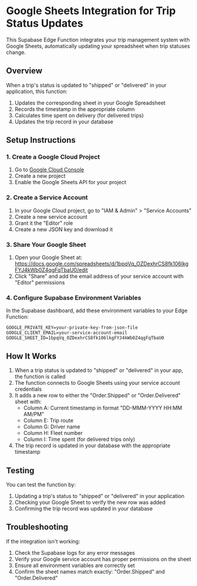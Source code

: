 # Google Sheets Integration for Trip Status Updates

This Supabase Edge Function integrates your trip management system with Google Sheets, automatically updating your spreadsheet when trip statuses change.

## Overview

When a trip's status is updated to "shipped" or "delivered" in your application, this function:

1. Updates the corresponding sheet in your Google Spreadsheet
2. Records the timestamp in the appropriate column
3. Calculates time spent on delivery (for delivered trips)
4. Updates the trip record in your database

## Setup Instructions

### 1. Create a Google Cloud Project

1. Go to [Google Cloud Console](https://console.cloud.google.com/)
2. Create a new project
3. Enable the Google Sheets API for your project

### 2. Create a Service Account

1. In your Google Cloud project, go to "IAM & Admin" > "Service Accounts"
2. Create a new service account
3. Grant it the "Editor" role
4. Create a new JSON key and download it

### 3. Share Your Google Sheet

1. Open your Google Sheet at: https://docs.google.com/spreadsheets/d/1bpqVq_OZDexhrCS8fk106lkgFYJ4kWb0Z4qgFqTbaU0/edit
2. Click "Share" and add the email address of your service account with "Editor" permissions

### 4. Configure Supabase Environment Variables

In the Supabase dashboard, add these environment variables to your Edge Function:

```
GOOGLE_PRIVATE_KEY=your-private-key-from-json-file
GOOGLE_CLIENT_EMAIL=your-service-account-email
GOOGLE_SHEET_ID=1bpqVq_OZDexhrCS8fk106lkgFYJ4kWb0Z4qgFqTbaU0
```

## How It Works

1. When a trip status is updated to "shipped" or "delivered" in your app, the function is called
2. The function connects to Google Sheets using your service account credentials
3. It adds a new row to either the "Order.Shipped" or "Order.Delivered" sheet with:
   - Column A: Current timestamp in format "DD-MMM-YYYY HH:MM AM/PM"
   - Column E: Trip route
   - Column G: Driver name
   - Column H: Fleet number
   - Column I: Time spent (for delivered trips only)
4. The trip record is updated in your database with the appropriate timestamp

## Testing

You can test the function by:

1. Updating a trip's status to "shipped" or "delivered" in your application
2. Checking your Google Sheet to verify the new row was added
3. Confirming the trip record was updated in your database

## Troubleshooting

If the integration isn't working:

1. Check the Supabase logs for any error messages
2. Verify your Google service account has proper permissions on the sheet
3. Ensure all environment variables are correctly set
4. Confirm the sheet names match exactly: "Order.Shipped" and "Order.Delivered"